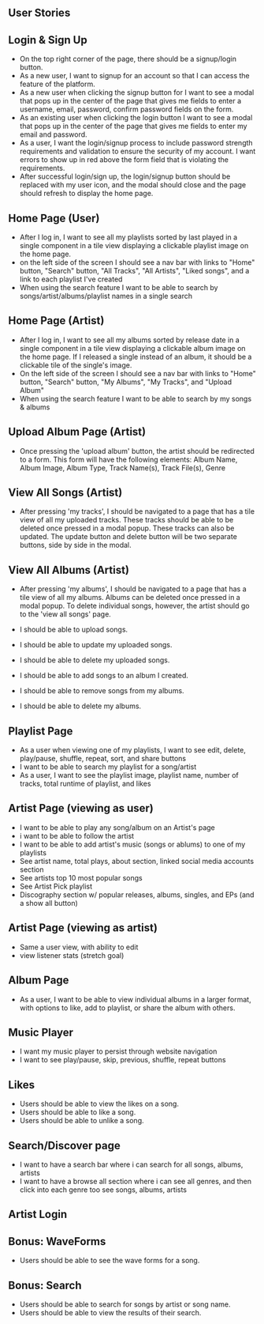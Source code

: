 ## User Stories

## Login & Sign Up
* On the top right corner of the page, there should be a signup/login button.
* As a new user, I want to signup for an account so that I can access the feature of the platform.
* As a new user when clicking the signup button for I want to see a modal that pops up in the center of the page that gives me fields to enter a username, email, password, confirm password fields on the form.
* As an existing user when clicking the login button I want to see a modal that pops up in the center of the page that gives me fields to enter my email and password.
* As a user, I want the login/signup process to include password strength requirements and validation to ensure the security of my account. I want errors to show up in red above the form field that is violating the requirements.
* After successful login/sign up, the login/signup button should be replaced with my user icon, and the modal should close and the page should refresh to display the home page.

## Home Page (User)
* After I log in, I want to see all my playlists sorted by last played in a single component in a tile view displaying a clickable playlist image on the home page.
* on the left side of the screen I should see a nav bar with links to "Home" button, "Search" button, "All Tracks", "All Artists", "Liked songs", and a link to each playlist I've created
* When using the search feature I want to be able to search by songs/artist/albums/playlist names in a single search

## Home Page (Artist)
* After I log in, I want to see all my albums sorted by release date in a single component in a tile view displaying a clickable album image on the home page. If I released a single instead of an album, it should be a clickable tile of the single's image.
* On the left side of the screen I should see a nav bar with links to "Home" button, "Search" button, "My Albums", "My Tracks", and "Upload Album"
* When using the search feature I want to be able to search by my songs & albums

## Upload Album Page (Artist)
* Once pressing the 'upload album' button, the artist should be redirected to a form. This form will have the following elements: Album Name, Album Image, Album Type, Track Name(s), Track File(s), Genre

## View All Songs (Artist)
* After pressing 'my tracks', I should be navigated to a page that has a tile view of all my uploaded tracks. These tracks should be able to be deleted once pressed in a modal popup. These tracks can also be updated. The update button and delete button will be two separate buttons, side by side in the modal.

## View All Albums (Artist)
* After pressing 'my albums', I should be navigated to a page that has a tile view of all my albums. Albums can be deleted once pressed in a modal popup. To delete individual songs, however, the artist should go to the 'view all songs' page. 

* I should be able to upload songs.
* I should be able to update my uploaded songs.
* I should be able to delete my uploaded songs.
* I should be able to add songs to an album I created.
* I should be able to remove songs from my albums.
* I should be able to delete my albums.

## Playlist Page
* As a user when viewing one of my playlists, I want to see edit, delete, play/pause, shuffle, repeat, sort, and share buttons
* I want to be able to search my playlist for a song/artist
* As a user, I want to see the playlist image, playlist name, number of tracks, total runtime of playlist, and likes

## Artist Page (viewing as user)
* I want to be able to play any song/album on an Artist's page
* i want to be able to follow the artist
* I want to be able to add artist's music (songs or ablums) to one of my playlists
* See artist name, total plays, about section, linked social media accounts section
* See artists top 10 most popular songs
* See Artist Pick playlist
* Discography section w/ popular releases, albums, singles, and EPs (and a show all button)

## Artist Page (viewing as artist)
* Same a user view, with ability to edit
* view listener stats (stretch goal)

## Album Page
* As a user, I want to be able to view individual albums in a larger format, with options to like, add to playlist, or share the album with others.

## Music Player
* I want my music player to persist through website navigation
* I want to see play/pause, skip, previous, shuffle, repeat buttons

## Likes
* Users should be able to view the likes on a song.
* Users should be able to like a song.
* Users should be able to unlike a song.

## Search/Discover page
* I want to have a search bar where i can search for all songs, albums, artists
* I want to have a browse all section where i can see all genres, and then click into each genre too see songs, albums, artists

## Artist Login


## Bonus: WaveForms
* Users should be able to see the wave forms for a song.
## Bonus: Search
* Users should be able to search for songs by artist or song name.
* Users should be able to view the results of their search.
